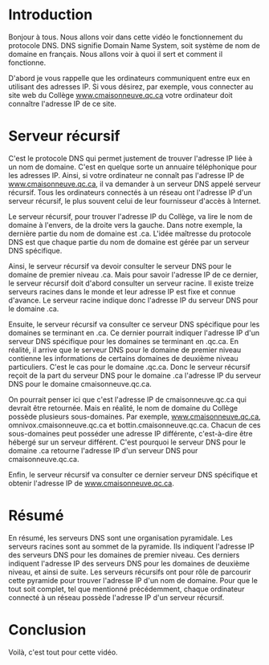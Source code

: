# Introduction

Bonjour à tous. Nous allons voir dans cette vidéo le fonctionnement du protocole
DNS. DNS signifie Domain Name System, soit système de nom de domaine en
français. Nous allons voir à quoi il sert et comment il fonctionne.

D'abord je vous rappelle que les ordinateurs communiquent entre eux en utilisant
des adresses IP. Si vous désirez, par exemple, vous connecter au site web du
Collège www.cmaisonneuve.qc.ca votre ordinateur doit connaître l'adresse IP de
ce site.

# Serveur récursif
C'est le protocole DNS qui permet justement de trouver l'adresse IP liée à un
nom de domaine. C'est en quelque sorte un annuaire téléphonique pour les
adresses IP. Ainsi, si votre ordinateur ne connaît pas l'adresse IP de
www.cmaisonneuve.qc.ca, il va demander à un serveur DNS appelé serveur récursif.
Tous les ordinateurs connectés à un réseau ont l'adresse IP d'un serveur
récursif, le plus souvent celui de leur fournisseur d'accès à Internet.

Le serveur récursif, pour trouver l'adresse IP du Collège, va lire le
nom de domaine à l'envers, de la droite vers la gauche. Dans notre exemple, la
dernière partie du nom de domaine est .ca. L'idée maîtresse du protocole DNS est
que chaque partie du nom de domaine est gérée par un serveur DNS spécifique.

Ainsi, le serveur récursif va devoir consulter le serveur DNS pour le domaine de
premier niveau .ca. Mais pour savoir l'adresse IP de ce dernier, le serveur
récursif doit d'abord consulter un serveur racine. Il existe treize serveurs
racines dans le monde et leur adresse IP est fixe et connue d'avance. Le serveur
racine indique donc l'adresse IP du serveur DNS pour le domaine .ca.

Ensuite, le serveur récursif va consulter ce serveur DNS spécifique pour les
domaines se terminant en .ca. Ce dernier pourrait indiquer l'adresse IP d'un
serveur DNS spécifique pour les domaines se terminant en .qc.ca. En réalité, il
arrive que le serveur DNS pour le domaine de premier niveau contienne les
informations de certains domaines de deuxième niveau particuliers. C'est le cas
pour le domaine .qc.ca. Donc le serveur récursif reçoit de la part du serveur
DNS pour le domaine .ca l'adresse IP du serveur DNS pour le domaine
cmaisonneuve.qc.ca. 

On pourrait penser ici que c'est l'adresse IP de cmaisonneuve.qc.ca qui devrait
être retournée. Mais en réalité, le nom de domaine du Collège possède plusieurs
sous-domaines. Par exemple, www.cmaisonneuve.qc.ca, omnivox.cmaisonneuve.qc.ca
et bottin.cmaisonneuve.qc.ca. Chacun de ces sous-domaines peut posséder une
adresse IP différente, c'est-à-dire être hébergé sur un serveur différent. C'est
pourquoi le serveur DNS pour le domaine .ca retourne l'adresse IP d'un serveur
DNS pour cmaisonneuve.qc.ca.

Enfin, le serveur récursif va consulter ce dernier serveur DNS spécifique et
obtenir l'adresse IP de www.cmaisonneuve.qc.ca.

# Résumé
En résumé, les serveurs DNS sont une organisation pyramidale. Les serveurs
racines sont au sommet de la pyramide. Ils indiquent l'adresse IP des serveurs
DNS pour les domaines de premier niveau. Ces derniers indiquent l'adresse IP des
serveurs DNS pour les domaines de deuxième niveau, et ainsi de suite. Les
serveurs récursifs ont pour rôle de parcourir cette pyramide pour trouver
l'adresse IP d'un nom de domaine. Pour que le tout soit complet, tel que
mentionné précédemment, chaque ordinateur connecté à un réseau possède l'adresse
IP d'un serveur récursif.

# Conclusion
Voilà, c'est tout pour cette vidéo.

